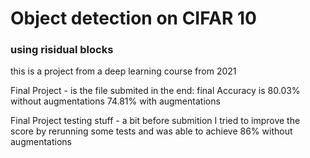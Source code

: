 # Object detection on CIFAR 10
### using risidual blocks

this is a project from a deep learning course from 2021

Final Project - is the file submited in the end: 
final Accuracy is 80.03% without augmentations
74.81% with augmentations

Final Project testing stuff - a bit before submition I tried to improve the score
by rerunning some tests and was able to achieve 86% without augmentations
